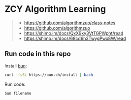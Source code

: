 # ZCY Algorithm Learning

> - https://github.com/algorithmzuo/class-notes
> - https://github.com/algorithmzuo
> - https://shimo.im/docs/QxX9xy3VtTGPWpht/read
> - https://shimo.im/docs/68cd6h3TwygPwx8W/read

## Run code in this repo

Install [bun](https://github.com/oven-sh/bun):
```bash
curl -fsSL https://bun.sh/install | bash
```

Run code:
```bash
bun filename
```
